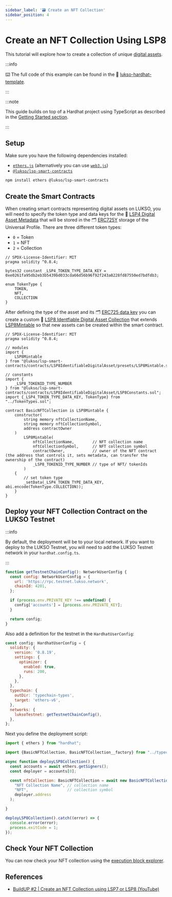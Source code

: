 ```yaml
---
sidebar_label: '🗃 Create an NFT Collection'
sidebar_position: 4
---
```


# Create an NFT Collection Using LSP8

This tutorial will explore how to create a collection of unique [digital assets](../../standards/tokens/LSP8-Identifiable-Digital-Asset.md).

:::info

⌨️ The full code of this example can be found in the 👾 [lukso-hardhat-template](https://github.com/CJ42/LUKSO-Hardhat-template).

:::

:::note

This guide builds on top of a Hardhat project using TypeScript as described in the [Getting Started section](../smart-contract-developers/getting-started.md).

:::

## Setup

Make sure you have the following dependencies installed:

- [`ethers.js`](https://github.com/ethers-io/ethers.js/) (alternatively you can use [`web3.js`](https://github.com/web3/web3.js))
- [`@lukso/lsp-smart-contracts`](https://github.com/lukso-network/lsp-smart-contracts/)

```bash
npm install ethers @lukso/lsp-smart-contracts
```

## Create the Smart Contracts

When creating smart contracts representing digital assets on LUKSO, you will need to specify the token type and data keys for the 📄 [LSP4 Digital Asset Metadata](../../standards/tokens/LSP4-Digital-Asset-Metadata) that will be stored in the 🗂️ [ERC725Y](../../standards/lsp-background/erc725.md#erc725y-generic-data-keyvalue-store) storage of the Universal Profile. There are three different token types:

- `0` = Token
- `1` = NFT
- `2` = Collection

```solidity title="contracts/TokenTypes.sol"
// SPDX-License-Identifier: MIT
pragma solidity ^0.8.4;

bytes32 constant _LSP4_TOKEN_TYPE_DATA_KEY = 0xe0261fa95db2eb3b5439bd033cda66d56b96f92f243a8228fd87550ed7bdfdb3;

enum TokenType {
    TOKEN,
    NFT,
    COLLECTION
}
```

After defining the type of the asset and its 🗂️ [ERC725 data key](../../standards/lsp-background/erc725.md#erc725y-generic-data-keyvalue-store) you can create a custom 🌄 [LSP8 Identfiable Digital Asset Collection](../../standards/tokens/LSP8-Identifiable-Digital-Asset.md) that extends [LSP8Mintable](../../contracts/contracts/LSP8IdentifiableDigitalAsset/presets/LSP8Mintable.md) so that new assets can be created within the smart contract.

```solidity title="contracts/MyNFTCollection.sol"
// SPDX-License-Identifier: MIT
pragma solidity ^0.8.4;

// modules
import {
    LSP8Mintable
} from "@lukso/lsp-smart-contracts/contracts/LSP8IdentifiableDigitalAsset/presets/LSP8Mintable.sol";

// constants
import {
    _LSP8_TOKENID_TYPE_NUMBER
} from "@lukso/lsp-smart-contracts/contracts/LSP8IdentifiableDigitalAsset/LSP8Constants.sol";
import {_LSP4_TOKEN_TYPE_DATA_KEY, TokenType} from "../TokenTypes.sol";

contract BasicNFTCollection is LSP8Mintable {
    constructor(
        string memory nftCollectionName,
        string memory nftCollectionSymbol,
        address contractOwner
    )
        LSP8Mintable(
            nftCollectionName,        // NFT collection name
            nftCollectionSymbol,      // NFT collection symbol
            contractOwner,            // owner of the NFT contract (the address that controls it, sets metadata, can transfer the ownership of the contract)
            _LSP8_TOKENID_TYPE_NUMBER // type of NFT/ tokenIds
        )
    {
        // set token type
        _setData(_LSP4_TOKEN_TYPE_DATA_KEY, abi.encode(TokenType.COLLECTION));
    }
}
```

## Deploy your NFT Collection Contract on the LUKSO Testnet

:::info

By default, the deployment will be to your local network. If you want to deploy to the LUKSO Testnet, you will need to add the LUKSO Testnet network in your `hardhat.config.ts`.

:::

```js
function getTestnetChainConfig(): NetworkUserConfig {
  const config: NetworkUserConfig = {
    url: 'https://rpc.testnet.lukso.network',
    chainId: 4201,
  };

  if (process.env.PRIVATE_KEY !== undefined) {
    config['accounts'] = [process.env.PRIVATE_KEY];
  }

  return config;
}
```

Also add a definition for the testnet in the `HardhatUserConfig`:

```js
const config: HardhatUserConfig = {
  solidity: {
    version: '0.8.19',
    settings: {
      optimizer: {
        enabled: true,
        runs: 200,
      },
    },
  },
  typechain: {
    outDir: 'typechain-types',
    target: 'ethers-v6',
  },
  networks: {
    luksoTestnet: getTestnetChainConfig(),
  },
};
```

Next you define the deployment script:

```js
import { ethers } from "hardhat";

import {BasicNFTCollection, BasicNFTCollection__factory} from "../typechain-types";

async function deployLSP8Collection() {
  const accounts = await ethers.getSigners();
  const deployer = accounts[0];

  const nftCollection: BasicNFTCollection = await new BasicNFTCollection__factory(deployer).deploy(
    "NFT Collection Name", // collection name
    "NFT",                 // collection symbol
    deployer.address
  );

}

deployLSP8Collection().catch((error) => {
  console.error(error);
  process.exitCode = 1;
});


```

## Check Your NFT Collection

You can now check your NFT collection using the [execution block explorer](https://explorer.execution.testnet.lukso.network/).

## References

- [BuildUP #2 | Create an NFT Collection using LSP7 or LSP8 (YouTube)](https://www.youtube.com/watch?v=DMpeMswK12w)
